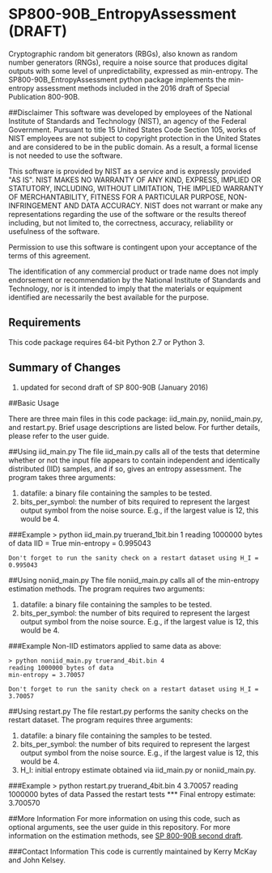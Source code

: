 # SP800-90B_EntropyAssessment (DRAFT)
Cryptographic random bit generators (RBGs), also known as random number generators (RNGs), require a noise source that produces digital outputs with some level of unpredictability, expressed as min-entropy. 
The SP800-90B_EntropyAssessment python package implements the min-entropy assessment methods included in the 2016 draft of Special Publication 800-90B.

##Disclaimer
This software was developed by employees of the National Institute of Standards and Technology (NIST), an agency of the Federal Government. Pursuant to title 15 United States Code Section 105, works of NIST employees are not subject to copyright protection in the United States and are considered to be in the public domain. As a result, a formal license is not needed to use the software. 

This software is provided by NIST as a service and is expressly provided "AS IS". NIST MAKES NO WARRANTY OF ANY KIND, EXPRESS, IMPLIED OR STATUTORY, INCLUDING, WITHOUT LIMITATION, THE IMPLIED WARRANTY OF MERCHANTABILITY, FITNESS FOR A PARTICULAR PURPOSE, NON-INFRINGEMENT AND DATA ACCURACY. NIST does not warrant or make any representations regarding the use of the software or the results thereof including, but not limited to, the correctness, accuracy, reliability or usefulness of the software. 

Permission to use this software is contingent upon your acceptance of the terms of this agreement.

The identification of any commercial product or trade name does not imply endorsement or recommendation by the National Institute of Standards and Technology, nor is it intended to imply that the materials or equipment identified are necessarily the best available for the purpose.

## Requirements

This code package requires 64-bit Python 2.7 or Python 3.

## Summary of Changes
1. updated for second draft of SP 800-90B (January 2016)

##Basic Usage

There are three main files in this code package: iid_main.py, noniid_main.py, and restart.py. Brief usage descriptions are listed below. For further details, please refer to the user guide.

##Using iid_main.py
The file iid_main.py calls all of the tests that determine whether or not the input file appears to contain independent and identically distributed (IID) samples, and if so, gives an entropy assessment. 
The program takes three arguments: 

1. 	datafile: a binary file containing the samples to be tested.
2. 	bits_per_symbol: the number of bits required to represent the largest output symbol from the noise source. E.g., if the largest value is 12, this would be 4.

###Example
	> python iid_main.py truerand_1bit.bin 1
	reading 1000000 bytes of data
	IID = True
	min-entropy = 0.995043
	
	Don't forget to run the sanity check on a restart dataset using H_I = 0.995043

##Using noniid_main.py
The file noniid_main.py calls all of the min-entropy estimation methods. The program requires two arguments:

1. 	datafile: a binary file containing the samples to be tested.
2. 	bits_per_symbol: the number of bits required to represent the largest output symbol from the noise source. E.g., if the largest value is 12, this would be 4.

###Example
Non-IID estimators applied to same data as above:

	> python noniid_main.py truerand_4bit.bin 4
	reading 1000000 bytes of data
	min-entropy = 3.70057

	Don't forget to run the sanity check on a restart dataset using H_I = 3.70057

##Using restart.py
The file restart.py performs the sanity checks on the restart dataset. The program requires three arguments:

1. 	datafile: a binary file containing the samples to be tested.
2. 	bits_per_symbol: the number of bits required to represent the largest output symbol from the noise source. E.g., if the largest value is 12, this would be 4.
3.	H_I: initial entropy estimate obtained via iid_main.py or noniid_main.py.

###Example
	> python restart.py truerand_4bit.bin 4 3.70057
	reading 1000000 bytes of data
	Passed the restart tests
	*** Final entropy estimate: 3.700570

##More Information
For more information on using this code, such as optional arguments, see the user guide in this repository.
For more information on the estimation methods, see [SP 800-90B second draft](http://csrc.nist.gov/publications/drafts/800-90/sp800-90b_second_draft.pdf).

###Contact Information
This code is currently maintained by Kerry McKay and John Kelsey.